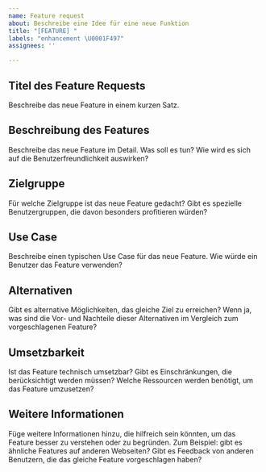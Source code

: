 ```yaml
---
name: Feature request
about: Beschreibe eine Idee für eine neue Funktion
title: "[FEATURE] "
labels: "enhancement \U0001F497"
assignees: ''

---
```


## Titel des Feature Requests
Beschreibe das neue Feature in einem kurzen Satz.

## Beschreibung des Features
Beschreibe das neue Feature im Detail. Was soll es tun? Wie wird es sich auf die Benutzerfreundlichkeit auswirken?

## Zielgruppe
Für welche Zielgruppe ist das neue Feature gedacht? Gibt es spezielle Benutzergruppen, die davon besonders profitieren würden?

## Use Case
Beschreibe einen typischen Use Case für das neue Feature. Wie würde ein Benutzer das Feature verwenden?

## Alternativen
Gibt es alternative Möglichkeiten, das gleiche Ziel zu erreichen? Wenn ja, was sind die Vor- und Nachteile dieser Alternativen im Vergleich zum vorgeschlagenen Feature?

## Umsetzbarkeit
Ist das Feature technisch umsetzbar? Gibt es Einschränkungen, die berücksichtigt werden müssen? Welche Ressourcen werden benötigt, um das Feature umzusetzen?

## Weitere Informationen
Füge weitere Informationen hinzu, die hilfreich sein könnten, um das Feature besser zu verstehen oder zu begründen. Zum Beispiel: gibt es ähnliche Features auf anderen Webseiten? Gibt es Feedback von anderen Benutzern, die das gleiche Feature vorgeschlagen haben?
